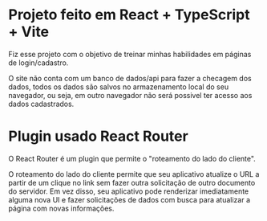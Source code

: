 # Projeto feito em React + TypeScript + Vite

Fiz esse projeto com o objetivo de treinar minhas habilidades em páginas de login/cadastro.

O site não conta com um banco de dados/api para fazer a checagem dos dados, todos os dados são salvos no armazenamento local do seu navegador,
ou seja, em outro navegador não será possivel ter acesso aos dados cadastrados.

# Plugin usado React Router

O React Router é um plugin que permite o "roteamento do lado do cliente".

O roteamento do lado do cliente permite que seu aplicativo atualize o URL a partir de um clique no link sem fazer outra solicitação de outro documento do servidor. Em vez disso, seu aplicativo pode renderizar imediatamente alguma nova UI e fazer solicitações de dados com busca para atualizar a página com novas informações.
